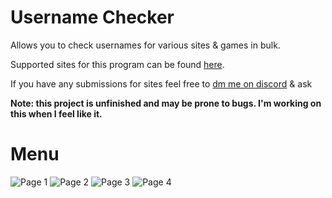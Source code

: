 # Username Checker
Allows you to check usernames for various sites & games in bulk.

Supported sites for this program can be found [here](https://pastebin.com/b65ZwxNA).

If you have any submissions for sites feel free to [dm me on discord](https://discord.gg/w87bRVru) & ask 

**Note: this project is unfinished and may be prone to bugs. I'm working on this when I feel like it.**

# Menu
![Page 1](https://i.imgur.com/1yaPdrk.png)
![Page 2](https://i.imgur.com/Jk8FsPX.png)
![Page 3](https://i.imgur.com/nabNTkT.png)
![Page 4](https://i.imgur.com/m99aTk9.png)
